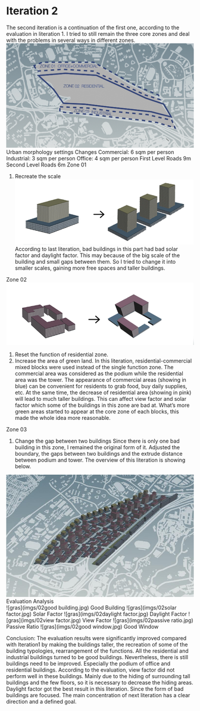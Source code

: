 # Iteration 2

The second iteration is a continuation of the first one, according to the evaluation in literation 1. I tried to still remain the three core zones and deal with the problems in several ways in different zones.
 ![gras](imgs/未标题-2.jpg)
Urban morphology settings Changes
Commercial: 6 sqm per person
Industrial: 3 sqm per person
Office: 4 sqm per person
First Level Roads 9m
Second Level Roads 6m
Zone 01
1.	Recreate the scale 
![gras](imgs/zone01.jpg)
According to last literation, bad buildings in this part had bad solar factor and daylight factor. This may because of the big scale of the building and small gaps between them. So I tried to change it into smaller scales, gaining more free spaces and taller buildings.

Zone 02
![gras](imgs/zone022.jpg) 
1.	Reset the function of residential zone.
2.	Increase the area of green land.
In this literation, residential-commercial mixed blocks were used instead of the single function zone. The commercial area was considered as the podium  while the residential area was the tower. The appearance of commercial areas (showing in blue) can be convenient for residents to grab food, buy daily supplies, etc. At the same time, the decrease of residential area (showing in pink) will lead to much taller buildings. This can affect view factor and solar factor which some of the buildings in this zone are bad at. 
What’s more green areas started to appear at the core zone of each blocks, this made the whole idea more reasonable.

Zone 03
1.	Change the gap between two buildings
Since there is only one bad building in this zone, I remained the original form of it. Adjusted the boundary, the gaps between two buildings and the extrude distance between podium and tower.
The overview of this literation is showing below.
 
![gras](imgs/02overview.jpg) 
Evaluation Analysis  
 ![gras](imgs/02good building.jpg)
Good Building
  ![gras](imgs/02solar factor.jpg)
Solar Factor
  ![gras](imgs/02daylight factor.jpg)
Daylight Factor
   ![gras](imgs/02view factor.jpg)
View Factor
   ![gras](imgs/02passive ratio.jpg)
Passive Ratio
   ![gras](imgs/02good window.jpg) 
Good Window 

Conclusion:
The evaluation results were significantly improved compared with Iteration1 by making the buildings taller, the recreation of some of the building typologies, rearrangement of the functions. All the residential and industrial buildings turned to be good buildings. Nevertheless, there is still buildings need to be improved. Especially the podium of office and residential buildings. According to the evaluation, view factor did not perform well in these buildings. Mainly due to the hiding of surrounding tall buildings and the few floors, so it is necessary to decrease the hiding areas. Daylight factor got the best result in this literation. Since the form of bad buildings are focused. The main concentration of next literation has a clear direction and a defined goal. 




